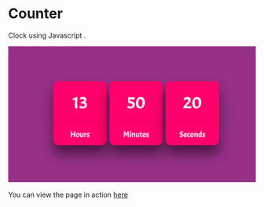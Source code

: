 # Counter
Clock using Javascript .
<p align="center"><img width="800" src="https://github.com/advaith-unnikrishnan/counter/blob/master/images/ss1.PNG"></p>

You can view the page in action [here](https://advaith-unnikrishnan.github.io/counter/)
